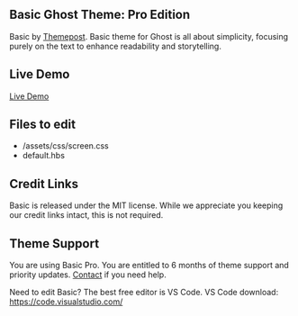## Basic Ghost Theme: Pro Edition

Basic by [Themepost](http://themepost.dev/basic).
Basic theme for Ghost is all about simplicity, focusing purely on the text to enhance readability and storytelling.

## Live Demo
[Live Demo](https://themepost.dev/previews/basic)

## Files to edit

 * /assets/css/screen.css
 * default.hbs

## Credit Links
Basic is released under the MIT license. While we appreciate you keeping our credit links intact, this is not required.

## Theme Support
You are using Basic Pro. You are entitled to 6 months of theme support and priority updates. [Contact](http://themepost.dev/contact) if you need help.

Need to edit Basic? The best free editor is VS Code. VS Code download:
https://code.visualstudio.com/